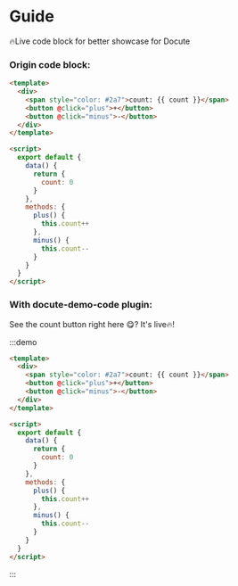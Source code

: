 # Guide

🔥Live code block for better showcase for Docute

### Origin code block:

```html
<template>
  <div>
    <span style="color: #2a7">count: {{ count }}</span>
    <button @click="plus">+</button>
    <button @click="minus">-</button>
  </div>
</template>

<script>
  export default {
    data() {
      return {
        count: 0
      }
    },
    methods: {
      plus() {
        this.count++
      },
      minus() {
        this.count--
      }
    }
  }
</script>
```

### With docute-demo-code plugin:

See the count button right here 😋? It's live🔥!

:::demo

```html
<template>
  <div>
    <span style="color: #2a7">count: {{ count }}</span>
    <button @click="plus">+</button>
    <button @click="minus">-</button>
  </div>
</template>

<script>
  export default {
    data() {
      return {
        count: 0
      }
    },
    methods: {
      plus() {
        this.count++
      },
      minus() {
        this.count--
      }
    }
  }
</script>
```

:::
